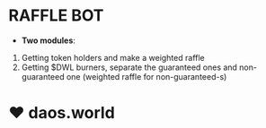 # RAFFLE BOT

- **Two modules**:

1. Getting token holders and make a weighted raffle
2. Getting $DWL burners, separate the guaranteed ones and non-guaranteed one (weighted raffle for non-guaranteed-s)

# :heart: daos.world
